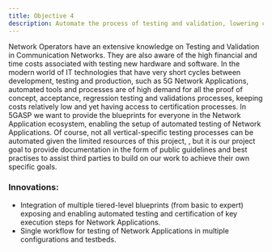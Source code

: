 ```yaml
---
title: Objective 4
description: Automate the process of testing and validation, lowering cost associated with testing and certification of Network Applications in telecommunication environment.
---
```



Network Operators have an extensive knowledge on Testing and Validation in Communication Networks. They are
also aware of the high financial and time costs associated with testing new hardware and software. In the modern
world of IT technologies that have very short cycles between development, testing and production, such as 5G
Network Applications, automated tools and processes are of high demand for all the proof of concept, acceptance, regression
testing and validations processes, keeping costs relatively low and yet having access to certification processes. In
5GASP we want to provide the blueprints for everyone in the Network Application ecosystem, enabling the setup of automated
testing of Network Applications. Of course, not all vertical-specific testing processes can be automated given the limited resources
of this project, , but it is our project goal to provide documentation in the form of public guidelines and best practises
to assist third parties to build on our work to achieve their own specific goals.

### Innovations:

* Integration of multiple tiered-level blueprints (from basic to expert) exposing and enabling automated testing and certification of key execution steps for Network Applications.
* Single workflow for testing of Network Applications in multiple configurations and testbeds.